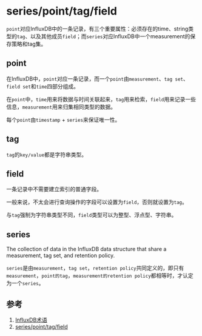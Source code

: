 # series/point/tag/field

`point`对应InfluxDB中的一条记录，有三个重要属性：必须存在的time、string类型的`tag`、以及其他成员`field`；而`series`对应InfluxDB中一个measurement的保存策略和tag集。

## point

在InfluxDB中，`point`对应一条记录，而一个`point`由`measurement`、`tag set`、`field set`和`time`四部分组成。

在`point`中，`time`用来将数据与时间关联起来，`tag`用来检索，`field`用来记录一些信息，`measurement`用来归集相同类型的数据。

每个`point`由`timestamp` + `series`来保证唯一性。

## tag

`tag`的`key/value`都是字符串类型。

## field

一条记录中不需要建立索引的普通字段。

一般来说，不太会进行查询操作的字段可以设置为`field`，否则就设置为`tag`。

与`tag`强制为字符串类型不同，`field`类型可以为整型、浮点型、字符串。

## series

The collection of data in the InfluxDB data structure that share a measurement, tag set, and retention policy.

`series`是由`measurement`，`tag set`，`retention policy`共同定义的，即只有`measurement`，`point的tag`，`measurement的retention policy`都相等时，才认定为一个`series`。

## 参考

1. [InfluxDB术语](https://docs.influxdata.com/influxdb/v1.7/concepts/glossary/)
2. [series/point/tag/field](https://www.cnblogs.com/yihuihui/p/11386679.html)

